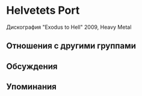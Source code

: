# Helvetets Port

Дискография
"Exodus to Hell" 2009, Heavy Metal

## Отношения с другими группами


## Обсуждения


## Упоминания

